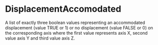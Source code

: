 DisplacementAccomodated
=======================

A list of exactly three boolean values representing an accommodated displacement (value TRUE or 1) or no displacement (value FALSE or 0) on the corresponding axis where the first value represents axis X, second value axis Y and third value axis Z.
